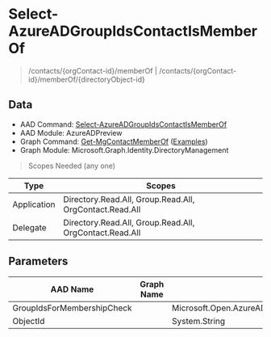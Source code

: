# Select-AzureADGroupIdsContactIsMemberOf

> /contacts/{orgContact-id}/memberOf | /contacts/{orgContact-id}/memberOf/{directoryObject-id}

## Data

+ AAD Command: [Select-AzureADGroupIdsContactIsMemberOf](https://docs.microsoft.com/en-us/powershell/module/AzureADPreview/Select-AzureADGroupIdsContactIsMemberOf)
+ AAD Module: AzureADPreview
+ Graph Command: [Get-MgContactMemberOf](https://docs.microsoft.com/en-us/powershell/module/Microsoft.Graph.Identity.DirectoryManagement/Get-MgContactMemberOf) ([Examples](https://github.com/orgs/msgraph/discussions?discussions_q=Get-MgContactMemberOf))
+ Graph Module: Microsoft.Graph.Identity.DirectoryManagement

> Scopes Needed (any one)

|Type|Scopes|
|---|---|
|Application|Directory.Read.All, Group.Read.All, OrgContact.Read.All|
|Delegate|Directory.Read.All, Group.Read.All, OrgContact.Read.All|

## Parameters

|AAD Name|Graph Name|AAD Type|Graph Type|Infos|
|---|---|---|---|---|
|GroupIdsForMembershipCheck||Microsoft.Open.AzureAD.Model.GroupIdsForMembershipCheck|||
|ObjectId||System.String|||

